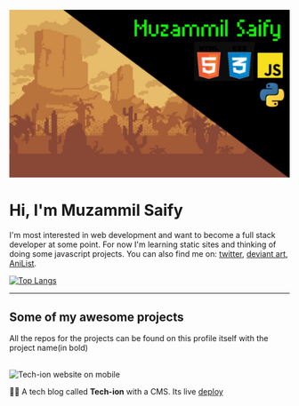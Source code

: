 ![Pixel art of Mountains with my name](static/Desert_Mountains.jpg)


# Hi, I'm Muzammil Saify

 I'm most interested in web development and want to become a full stack developer at some point. For now I'm learning static sites and thinking of doing
some javascript projects. You can also find me on:
[twitter](https://mobile.twitter.com/Muzzitor), 
[deviant art](https://www.deviantart.com/muzzitor), 
[AniList](https://www.anilist.co/user/muzzitor).

[![Top Langs](https://github-readme-stats.vercel.app/api/top-langs/?username=Stiffpixels&layout=compact&theme=tokyonight)](https://github.com/Stiffpixels/github-readme-stats)
<hr>

## Some of my awesome projects

All the repos for the projects can be found on this profile itself with the project name(in bold)

<br>


<img src="static/tech-ion.gif" alt="Tech-ion website on mobile" width="50%">


👨‍💻 A tech blog called **Tech-ion** with a CMS. Its live [deploy](https://tech-ion.netlify.app)


